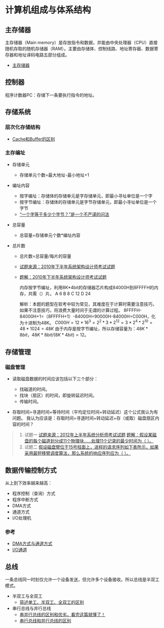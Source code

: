 # 计算机组成与体系结构

## 主存储器

主存储器（Main memory）是存放指令和数据，并能由中央处理器（CPU）直接随机存取的随机存储器（RAM）。主要由存储体、控制线路、地址寄存器、数据寄存器和地址译码电路五部分组成。

- [主存储器](https://blog.51cto.com/u_15127663/3697454?abTest=51cto)

## 控制器

程序计数器PC：存储下一条要执行指令的地址。

## 存储系统

### 层次化存储结构

- [Cache和Buffer的区别](https://blog.51cto.com/u_14286115/5194187)

### 主存编址

- 存储单元
  - 存储单元个数=最大地址-最小地址+1

- 编址内容
  - 按字编址：存储体的存储单元是字存储单元，即最小寻址单位是一个字
  - 按字节编址：存储体的存储单元是字节存储单元，即最小寻址单位是一个字节
  - [“一个字等于多少个字节？”是一个不严谨的问法
](https://blog.csdn.net/Fabulous1111/article/details/79525384)

- 总容量
  - 总容量=存储单元个数*编址内容

- 总片数
  - 总片数=总容量/每片的容量
  - [试题来源：2010年下半年系统架构设计师考试试题](https://www.educity.cn/rk/586060.html)
  - [题解：2010年下半年系统架构设计师考试试题](https://www.51bdks.net/view/8p974.html)

    内存按字节编址，利用8K*4bit的存储器芯片构成84000H到8FFFFH的内存，共需（）片。
    A 6
    B 8
    C 12
    D 24

    解析：本题的题型在软考中较为常见，其难度在于计算时需要注意技巧，如果不注意技巧，将浪费大量时间于无谓的计算过程。
    8FFFFH-84000H+1=（8FFFFH+1）-84000H=90000H-84000H=C000H，化为十进制为48K。
    $C000H=12*16^3=2^2*3*2^{12}=3*2^4*2^{10}=48*1024=48K$
    由于内存是按字节编址，所以存储容量为：$48K*8bit，48K*8bit/(8K*4bit)=12$。

## 存储管理

### 磁盘管理

- 读取磁盘数据的时间应该包括以下三个部分：
  - 找磁道的时间。
  - 找块（扇区）的时间，即旋转延迟时间。
  - 传输时间。

- 存取时间=寻道时间+等待时间（平均定位时间+转动延迟）这个公式我认为有问题。
我认为应该是：存取时间=寻道时间+转动延迟+存（或取）磁盘扇区内容的时间？

>1. 试题一
  > [试题来源：2012年上半年系统分析师考试试题](https://www.educity.cn/rk/585904.html)
  > [题解：假设某磁盘的每个磁道划分成11个物理块……处理11个记录的最少时间为（ ）。](https://blog.csdn.net/interestANd/article/details/115539993)
>2. 试题二
  > [假设磁盘臂位于15号柱面上，进程的请求序列如下表所示，如果采用最短移臂调度算法，那么系统的响应序列应为（  ）。](https://www.ruankaoti.com/ruanjianshejishi/103110202031972.html)

## 数据传输控制方式

从上到下效率越来越高：

- 程序控制（查询）方式
- 程序中断方式
- DMA方式
- 通道方式
- I/O处理机

### 参考

- [DMA方式与通道方式](https://www.cnblogs.com/juanzhi/p/12837375.html)
- [I/O通道](https://baike.baidu.com/item/I%2FO%E9%80%9A%E9%81%93/451362)

## 总线

一条总线同一时刻仅允许一个设备发送，但允许多个设备接收。所以总线是半双工模式。

- 半双工与全双工
  - [简述单工、半双工、全双工的区别
](https://blog.csdn.net/chaofanwei/article/details/13274815)
- 串行总线与并行总线
  - [串并行总线的区别和优劣，看完这篇就懂了！](https://new.qq.com/rain/a/20210609A03VSB00)
  - [串行总线和并行总线的区别
](https://mbb.eet-china.com/blog/3890995-413465.html)
